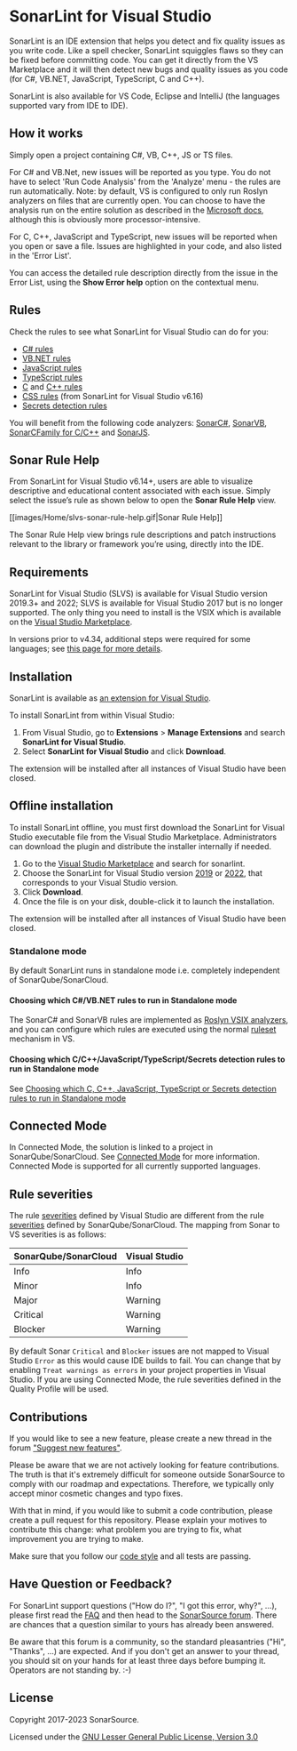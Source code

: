 # SonarLint for Visual Studio

SonarLint is an IDE extension that helps you detect and fix quality issues as you write code. Like a spell checker, SonarLint squiggles flaws so they can be fixed before committing code. You can get it directly from the VS Marketplace and it will then detect new bugs and quality issues as you code (for C#, VB.NET, JavaScript, TypeScript, C and C++).

SonarLint is also available for VS Code, Eclipse and IntelliJ (the languages supported vary from IDE to IDE).

## How it works

Simply open a project containing C#, VB, C++, JS or TS files.

For C# and VB.Net, new issues will be reported as you type. You do not have to select 'Run Code Analysis' from the 'Analyze' menu - the rules are run automatically.
Note: by default, VS is configured to only run Roslyn analyzers on files that are currently open. You can choose to have the analysis run on the entire solution as described in the [Microsoft docs](https://docs.microsoft.com/en-us/visualstudio/code-quality/how-to-enable-and-disable-full-solution-analysis-for-managed-code?view=vs-2019), although this is obviously more processor-intensive.


For C, C++, JavaScript and TypeScript, new issues will be reported when you open or save a file. Issues are highlighted in your code, and also listed in the 'Error List'.

You can access the detailed rule description directly from the issue in the Error List, using the **Show Error help** option on the contextual menu.

## Rules

Check the rules to see what SonarLint for Visual Studio can do for you:

- [C# rules](https://rules.sonarsource.com/csharp)
- [VB.NET rules](https://rules.sonarsource.com/vbnet)
- [JavaScript rules](https://rules.sonarsource.com/javascript)
- [TypeScript rules](https://rules.sonarsource.com/typescript)
- [C](https://rules.sonarsource.com/c) and [C++ rules](https://rules.sonarsource.com/cpp) 
- [CSS rules](https://rules.sonarsource.com/css) (from SonarLint for Visual Studio v6.16)
- [Secrets detection rules](https://rules.sonarsource.com/secrets)

You will benefit from the following code analyzers: [SonarC#](https://redirect.sonarsource.com/plugins/csharp.html), [SonarVB](https://redirect.sonarsource.com/plugins/vbnet.html), [SonarCFamily for C/C++](https://redirect.sonarsource.com/plugins/cpp.html) and [SonarJS](https://redirect.sonarsource.com/plugins/javascript.html).

## Sonar Rule Help

From SonarLint for Visual Studio v6.14+, users are able to visualize descriptive and educational content associated with each issue. Simply select the issue’s rule as shown below to open the **Sonar Rule Help** view.

[[images/Home/slvs-sonar-rule-help.gif|Sonar Rule Help]]

The Sonar Rule Help view brings rule descriptions and patch instructions relevant to the library or framework you’re using, directly into the IDE.

## Requirements

SonarLint for Visual Studio (SLVS) is available for Visual Studio version 2019.3+ and 2022; SLVS is available for Visual Studio 2017 but is no longer supported. The only thing you need to install is the VSIX which is available on the [Visual Studio Marketplace](https://marketplace.visualstudio.com/search?term=sonarlint&target=VS&category=All%20categories&vsVersion=&sortBy=Relevance).

In versions prior to v4.34, additional steps were required for some languages; see [this page for more details](https://github.com/SonarSource/sonarlint-visualstudio/wiki/%5BObsolete,-for-versions-prior-to-v4.34-only%5D-Support-for-Additional-Languages).

## Installation

SonarLint is available as [an extension for Visual Studio](https://learn.microsoft.com/en-us/visualstudio/ide/finding-and-using-visual-studio-extensions?view=vs-2022). 

To install SonarLint from within Visual Studio:
1. From Visual Studio, go to **Extensions** > **Manage Extensions** and search **SonarLint for Visual Studio**. 
2. Select **SonarLint for Visual Studio** and click **Download**.

The extension will be installed after all instances of Visual Studio have been closed.


## Offline installation

To install SonarLint offline, you must first download the SonarLint for Visual Studio executable file from the Visual Studio Marketplace. Administrators can download the plugin and distribute the installer internally if needed.

1. Go to the [Visual Studio Marketplace](https://marketplace.visualstudio.com/search?term=sonarlint&target=VS&category=All%20categories&vsVersion=&sortBy=Relevance) and search for sonarlint. 
2. Choose the SonarLint for Visual Studio version [2019](https://marketplace.visualstudio.com/items?itemName=SonarSource.SonarLintforVisualStudio2019) or [2022](https://marketplace.visualstudio.com/items?itemName=SonarSource.SonarLintforVisualStudio2022), that corresponds to your Visual Studio version.
3. Click **Download**.
4. Once the file is on your disk, double-click it to launch the installation.

The extension will be installed after all instances of Visual Studio have been closed.


### Standalone mode
By default SonarLint runs in standalone mode i.e. completely independent of SonarQube/SonarCloud.

#### Choosing which C#/VB.NET rules to run in Standalone mode
The SonarC# and SonarVB rules are implemented as [Roslyn VSIX analyzers](https://docs.microsoft.com/en-us/visualstudio/code-quality/install-roslyn-analyzers?view=vs-2019), and you can configure which rules are executed using the normal [ruleset](https://docs.microsoft.com/en-us/visualstudio/code-quality/use-roslyn-analyzers?view=vs-2019#rule-sets) mechanism in VS.

#### Choosing which C/C++/JavaScript/TypeScript/Secrets detection rules to run in Standalone mode
See [Choosing which C, C++, JavaScript, TypeScript or Secrets detection rules to run in Standalone mode](https://github.com/SonarSource/sonarlint-visualstudio/wiki/Choosing-which-C,-Cpp,-JavaScript,-TypeScript-or-Secrets-detection-rules-to-run-in-Standalone-mode)

## Connected Mode
In Connected Mode, the solution is linked to a project in SonarQube/SonarCloud. See [Connected Mode](https://github.com/SonarSource/sonarlint-visualstudio/wiki/Connected-Mode) for more information. Connected Mode is supported for all currently supported languages.

## Rule severities
The rule [severities](https://docs.microsoft.com/en-us/visualstudio/code-quality/use-roslyn-analyzers?view=vs-2019#rule-severity) defined by Visual Studio are different from the rule [severities](https://docs.sonarqube.org/latest/user-guide/issues/) defined by SonarQube/SonarCloud. The mapping from Sonar to VS severities is as follows:

| SonarQube/SonarCloud | Visual Studio |
|---------------|----------------------|
|Info | Info |
|Minor | Info |
|Major | Warning |
|Critical | Warning |
|Blocker | Warning |

By default Sonar `Critical` and `Blocker` issues are not mapped to Visual Studio `Error` as this would cause IDE builds to fail.
You can change that by enabling `Treat warnings as errors` in your project properties in Visual Studio.
If you are using Connected Mode, the rule severities defined in the Quality Profile will be used.

## Contributions

If you would like to see a new feature, please create a new thread in the forum ["Suggest new features"](https://community.sonarsource.com/c/suggestions/features).

Please be aware that we are not actively looking for feature contributions. The truth is that it's extremely difficult for someone outside SonarSource to comply with our roadmap and expectations. Therefore, we typically only accept minor cosmetic changes and typo fixes.

With that in mind, if you would like to submit a code contribution, please create a pull request for this repository. Please explain your motives to contribute this change: what problem you are trying to fix, what improvement you are trying to make.

Make sure that you follow our [code style](https://github.com/SonarSource/sonar-developer-toolset#code-style) and all tests are passing.

## Have Question or Feedback?

For SonarLint support questions ("How do I?", "I got this error, why?", ...), please first read the [FAQ](https://community.sonarsource.com/t/frequently-asked-questions/7204) and then head to the [SonarSource forum](https://community.sonarsource.com/c/help/sl). There are chances that a question similar to yours has already been answered. 

Be aware that this forum is a community, so the standard pleasantries ("Hi", "Thanks", ...) are expected. And if you don't get an answer to your thread, you should sit on your hands for at least three days before bumping it. Operators are not standing by. :-)

## License

Copyright 2017-2023 SonarSource.

Licensed under the [GNU Lesser General Public License, Version 3.0](http://www.gnu.org/licenses/lgpl.txt)
